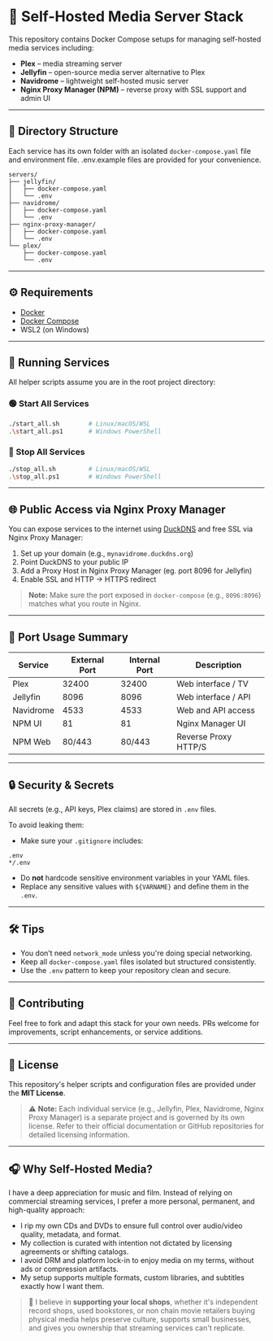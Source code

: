 # 🐳 Self-Hosted Media Server Stack

This repository contains Docker Compose setups for managing self-hosted media services including:

- **Plex** – media streaming server
- **Jellyfin** – open-source media server alternative to Plex
- **Navidrome** – lightweight self-hosted music server
- **Nginx Proxy Manager (NPM)** – reverse proxy with SSL support and admin UI

---

## 📁 Directory Structure

Each service has its own folder with an isolated `docker-compose.yaml` file and environment file. .env.example files are provided for your convenience.

```
servers/
├── jellyfin/
│   ├── docker-compose.yaml
│   └── .env
├── navidrome/
│   ├── docker-compose.yaml
│   └── .env
├── nginx-proxy-manager/
│   ├── docker-compose.yaml
│   └── .env
└── plex/
    ├── docker-compose.yaml
    └── .env
```

---

## ⚙️ Requirements

- [Docker](https://docs.docker.com/get-docker/)
- [Docker Compose](https://docs.docker.com/compose/)
- WSL2 (on Windows)

---

## 🚀 Running Services

All helper scripts assume you are in the root project directory:

### 🟢 Start All Services

```bash
./start_all.sh        # Linux/macOS/WSL
.\start_all.ps1       # Windows PowerShell
```

### 🔴 Stop All Services

```bash
./stop_all.sh         # Linux/macOS/WSL
.\stop_all.ps1        # Windows PowerShell
```

---

## 🌐 Public Access via Nginx Proxy Manager

You can expose services to the internet using [DuckDNS](https://www.duckdns.org/) and free SSL via Nginx Proxy Manager:

1. Set up your domain (e.g., `mynavidrome.duckdns.org`)
2. Point DuckDNS to your public IP
3. Add a Proxy Host in Nginx Proxy Manager (eg. port 8096 for Jellyfin)
4. Enable SSL and HTTP → HTTPS redirect

> **Note:** Make sure the port exposed in `docker-compose` (e.g., `8096:8096`) matches what you route in Nginx.

---

## 📡 Port Usage Summary

| Service   | External Port | Internal Port | Description           |
|-----------|---------------|---------------|-----------------------|
| Plex      | 32400         | 32400         | Web interface / TV    |
| Jellyfin  | 8096          | 8096          | Web interface / API   |
| Navidrome | 4533          | 4533          | Web and API access    |
| NPM UI    | 81            | 81            | Nginx Manager UI      |
| NPM Web   | 80/443        | 80/443        | Reverse Proxy HTTP/S  |

---

## 🔒 Security & Secrets

All secrets (e.g., API keys, Plex claims) are stored in `.env` files.

To avoid leaking them:

- Make sure your `.gitignore` includes:

```gitignore
.env
*/.env
```

- Do **not** hardcode sensitive environment variables in your YAML files.
- Replace any sensitive values with `${VARNAME}` and define them in the `.env`.

---

## 🛠️ Tips

- You don’t need `network_mode` unless you're doing special networking.
- Keep all `docker-compose.yaml` files isolated but structured consistently.
- Use the `.env` pattern to keep your repository clean and secure.

---

## 🤝 Contributing

Feel free to fork and adapt this stack for your own needs. PRs welcome for improvements, script enhancements, or service additions.

---

## 📃 License

This repository's helper scripts and configuration files are provided under the **MIT License**.

> ⚠️ **Note:** Each individual service (e.g., Jellyfin, Plex, Navidrome, Nginx Proxy Manager) is a separate project and is governed by its own license. Refer to their official documentation or GitHub repositories for detailed licensing information.

---
## 🎧 Why Self-Hosted Media?

I have a deep appreciation for music and film. Instead of relying on commercial streaming services, I prefer a more personal, permanent, and high-quality approach:

- I rip my own CDs and DVDs to ensure full control over audio/video quality, metadata, and format.
- My collection is curated with intention not dictated by licensing agreements or shifting catalogs.
- I avoid DRM and platform lock-in to enjoy media on my terms, without ads or compression artifacts.
- My setup supports multiple formats, custom libraries, and subtitles exactly how I want them.

> 🎵 I believe in **supporting your local shops**, whether it's independent record shops, used bookstores, or non chain movie retailers buying physical media helps preserve culture, supports small businesses, and gives you ownership that streaming services can't replicate.
